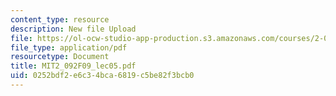 ```yaml
---
content_type: resource
description: New file Upload
file: https://ol-ocw-studio-app-production.s3.amazonaws.com/courses/2-092-finite-element-analysis-of-solids-and-fluids-i-fall-2009/0252bdf2e6c34bca6819c5be82f3bcb0_MIT2_092F09_lec05.pdf
file_type: application/pdf
resourcetype: Document
title: MIT2_092F09_lec05.pdf
uid: 0252bdf2-e6c3-4bca-6819-c5be82f3bcb0
---
```

